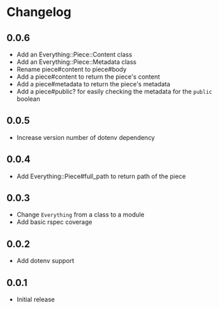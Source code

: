 # Changelog

## 0.0.6

- Add an Everything::Piece::Content class
- Add an Everything::Piece::Metadata class
- Rename piece#content to piece#body
- Add a piece#content to return the piece's content
- Add a piece#metadata to return the piece's metadata
- Add a piece#public? for easily checking the metadata for the `public` boolean

## 0.0.5

- Increase version number of dotenv dependency

## 0.0.4

- Add Everything::Piece#full_path to return path of the piece

## 0.0.3

- Change `Everything` from a class to a module
- Add basic rspec coverage

## 0.0.2

- Add dotenv support

## 0.0.1

- Initial release
